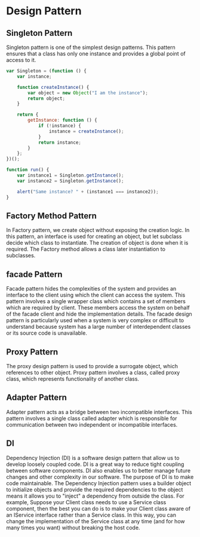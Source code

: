 # Design Pattern

## Singleton Pattern

Singleton pattern is one of the simplest design patterns. This pattern ensures that a class has only one instance and provides a global point of access to it.

```javascript
var Singleton = (function () {
    var instance;

    function createInstance() {
        var object = new Object("I am the instance");
        return object;
    }

    return {
        getInstance: function () {
            if (!instance) {
                instance = createInstance();
            }
            return instance;
        }
    };
})();

function run() {
    var instance1 = Singleton.getInstance();
    var instance2 = Singleton.getInstance();

    alert("Same instance? " + (instance1 === instance2));
}
```

## Factory Method Pattern

In Factory pattern, we create object without exposing the creation logic. In this pattern, an interface is used for creating an object, but let subclass decide which class to instantiate. The creation of object is done when it is required. The Factory method allows a class later instantiation to subclasses.

## facade Pattern

Facade pattern hides the complexities of the system and provides an interface to the client using which the client can access the system.
This pattern involves a single wrapper class which contains a set of members which are required by client. These members access the system on behalf of the facade client and hide the implementation details.
The facade design pattern is particularly used when a system is very complex or difficult to understand because system has a large number of interdependent classes or its source code is unavailable.

## Proxy Pattern

The proxy design pattern is used to provide a surrogate object, which references to other object.
Proxy pattern involves a class, called proxy class, which represents functionality of another class.

## Adapter Pattern

Adapter pattern acts as a bridge between two incompatible interfaces. This pattern involves a single class called adapter which is responsible for communication between two independent or incompatible interfaces.

## DI

Dependency Injection (DI) is a software design pattern that allow us to develop loosely coupled code. DI is a great way to reduce tight coupling between software components. DI also enables us to better manage future changes and other complexity in our software. The purpose of DI is to make code maintainable.
The Dependency Injection pattern uses a builder object to initialize objects and provide the required dependencies to the object means it allows you to "inject" a dependency from outside the class. 
For example, Suppose your Client class needs to use a Service class component, then the best you can do is to make your Client class aware of an IService interface rather than a Service class. In this way, you can change the implementation of the Service class at any time (and for how many times you want) without breaking the host code.